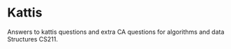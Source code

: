 # Kattis
Answers to kattis questions and extra CA questions for algorithms and data Structures CS211.
